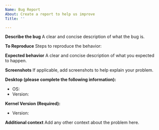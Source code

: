```yaml
---
Name: Bug Report
About: Create a report to help us improve
Title: ''

---
```


**Describe the bug**
A clear and concise description of what the bug is.

**To Reproduce**
Steps to reproduce the behavior:

**Expected behavior**
A clear and concise description of what you expected to happen.

**Screenshots**
If applicable, add screenshots to help explain your problem.

**Desktop (please complete the following information):**
 - OS:
 - Version:
 
 **Kernel Version (Required):**
 - Version: 

**Additional context**
Add any other context about the problem here.
